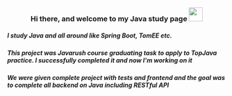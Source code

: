 <h3 align="center">Hi there, and welcome to my Java study page <a href="https://daniilshat.ru/" target="_blank"></a> 
<img src="https://github.com/blackcater/blackcater/raw/main/images/Hi.gif" height="32"/></h1>
<h5 align="left">I study Java and all around like Spring Boot, TomEE etc.</h5>
<h5 align="left">This project was Javarush course graduating task to apply to TopJava practice. I successfully completed it and now I'm working on it</h5>
<h5 align="left">We were given complete project with tests and frontend and the goal was to complete all backend on Java including RESTful API</h5>
